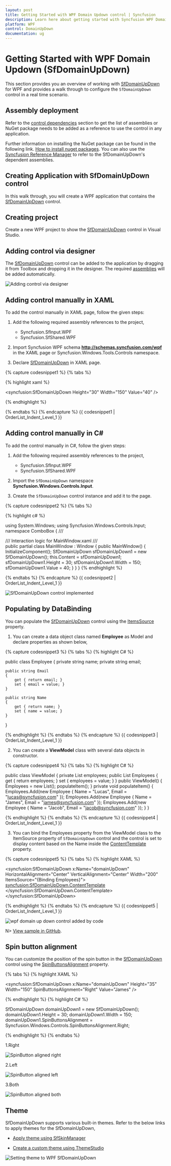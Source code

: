 ```yaml
---
layout: post
title: Getting Started with WPF Domain Updown control | Syncfusion
description: Learn here about getting started with Syncfusion WPF Domain Updown (SfDomainUpDown) control, its elements and more details.
platform: WPF
control: DomainUpDown
documentation: ug
---
```


# Getting Started with WPF Domain Updown (SfDomainUpDown)

This section provides you an overview of working with [SfDomainUpDown](https://help.syncfusion.com/cr/wpf/Syncfusion.Windows.Controls.Input.SfDomainUpDown.html) for WPF and provides a walk through to configure the `SfDomainUpDown` control in a real time scenario.

## Assembly deployment

Refer to the [control dependencies](https://help.syncfusion.com/wpf/control-dependencies#sfdomainupdown) section to get the list of assemblies or NuGet package needs to be added as a reference to use the control in any application.

Further information on installing the NuGet package can be found in the following link. [How to install nuget packages](https://help.syncfusion.com/wpf/visual-studio-integration/nuget-packages). You can also use the [Syncfusion Reference Manager](https://help.syncfusion.com/wpf/visual-studio-integration/visual-studio-extensions/add-references) to refer to the SfDomainUpDown's dependent assemblies.

## Creating Application with SfDomainUpDown control

In this walk through, you will create a WPF application that contains the [SfDomainUpDown](https://help.syncfusion.com/cr/wpf/Syncfusion.Windows.Controls.Input.SfDomainUpDown.html) control.

## Creating project

Create a new WPF project to show the [SfDomainUpDown](https://help.syncfusion.com/cr/wpf/Syncfusion.Windows.Controls.Input.SfDomainUpDown.html) control in Visual Studio.

## Adding control via designer

The [SfDomainUpDown](https://help.syncfusion.com/cr/wpf/Syncfusion.Windows.Controls.Input.SfDomainUpDown.html) control can be added to the application by dragging it from Toolbox and dropping it in the designer. The required [assemblies](https://help.syncfusion.com/wpf/control-dependencies#sfdomainupdown) will be added automatically.

![Adding control via designer](Getting-Started_images/SfDomainUpDown_GettingStarted_img2.png)

## Adding control manually in XAML

To add the control manually in XAML page, follow the given steps:

1. Add the following required assembly references to the project,

    * Syncfusion.SfInput.WPF
    * Syncfusion.SfShared.WPF

2. Import Syncfusion WPF schema **http://schemas.syncfusion.com/wpf** in the XAML page or Syncfusion.Windows.Tools.Controls namespace.

3. Declare [SfDomainUpDown](https://help.syncfusion.com/cr/wpf/Syncfusion.Windows.Controls.Input.SfDomainUpDown.html) in XAML page.

{% capture codesnippet1 %}
{% tabs %}

{% highlight xaml %}

<Window
        xmlns="http://schemas.microsoft.com/winfx/2006/xaml/presentation"
        xmlns:x="http://schemas.microsoft.com/winfx/2006/xaml"
        xmlns:d="http://schemas.microsoft.com/expression/blend/2008"
        xmlns:mc="http://schemas.openxmlformats.org/markup-compatibility/2006"
        xmlns:local="clr-namespace:GettingStartedComboBox"
        xmlns:syncfusion="http://schemas.syncfusion.com/wpf" x:Class="GettingStartedComboBox.MainWindow"
        mc:Ignorable="d"
        Title="MainWindow" Height="450" Width="800">
    <Grid>
        <syncfusion:SfDomainUpDown Height="30" Width="150" Value="40" />
    </Grid>
</Window>

{% endhighlight %}

{% endtabs %}
{% endcapture %}
{{ codesnippet1 | OrderList_Indent_Level_1 }}

## Adding control manually in C#

To add the control manually in C#, follow the given steps:

1. Add the following required assembly references to the project,

    * Syncfusion.SfInput.WPF
    * Syncfusion.SfShared.WPF

2. Import the `SfDomainUpDown` namespace **Syncfusion.Windows.Controls.Input**.

3. Create the `SfDomainUpDown` control instance and add it to the page.

{% capture codesnippet2 %}
{% tabs %}

{% highlight c# %}

using System.Windows;
using Syncfusion.Windows.Controls.Input;
namespace ComboBox
{
    /// <summary>
    /// Interaction logic for MainWindow.xaml
    /// </summary>
    public partial class MainWindow : Window
    {
        public MainWindow()
        {
            InitializeComponent();
            SfDomainUpDown sfDomainUpDown1 = new SfDomainUpDown();
            this.Content = sfDomainUpDown1;
            sfDomainUpDown1.Height = 30;
            sfDomainUpDown1.Width = 150;
            sfDomainUpDown1.Value = 40;
        }
    }
}
{% endhighlight %}

{% endtabs %}
{% endcapture %}
{{ codesnippet2 | OrderList_Indent_Level_1 }}

![SfDomainUpDown control implemented](Getting-Started_images/Spin-Button_img6.png)


## Populating by DataBinding

You can populate the [SfDomainUpDown](https://help.syncfusion.com/cr/wpf/Syncfusion.Windows.Controls.Input.SfDomainUpDown.html) control using the [ItemsSource](https://learn.microsoft.com/en-us/dotnet/api/system.windows.controls.itemscontrol.itemssourceproperty?view=netframework-4.7.2) property.

1. You can create a data object class named **Employee** as Model and declare properties as shown below,

{% capture codesnippet3 %}
{% tabs %}
{% highlight C# %}

public class Employee
{
    private string name;
    private string email;

    public string Email
    {
        get { return email; }
        set { email = value; }
    }

    public string Name
    {
        get { return name; }
        set { name = value; }
    }
}

{% endhighlight %}
{% endtabs %}
{% endcapture %}
{{ codesnippet3 | OrderList_Indent_Level_1 }}

2. You can create a **ViewModel** class with several data objects in constructor.

{% capture codesnippet4 %}
{% tabs %}
{% highlight C# %}

public class ViewModel
{
	private List<Employee> employees;
	public List<Employee> Employees
	{
		get { return employees; }
		set { employees = value; }
	}
	public ViewModel()
	{
		Employees = new List<Employee>();
		populateItem();
	}
	private void populateItem()
	{
		Employees.Add(new Employee { Name = "Lucas", Email = "lucas@syncfusion.com" });
		Employees.Add(new Employee { Name = "James", Email = "james@syncfusion.com" });
		Employees.Add(new Employee { Name = "Jacob", Email = "jacob@syncfusion.com" });
	}
}

{% endhighlight %}
{% endtabs %}
{% endcapture %}
{{ codesnippet4 | OrderList_Indent_Level_1 }}

3. You can bind the Employees property from the ViewModel class to the ItemSource property of `SfDomainUpDown` control and the control is set to display content based on the Name inside the [ContentTemplate](https://help.syncfusion.com/cr/wpf/Syncfusion.Windows.Controls.Input.SfDomainUpDown.html#Syncfusion_Windows_Controls_Input_SfDomainUpDown_ContentTemplateProperty) property.

{% capture codesnippet5 %}
{% tabs %}
{% highlight XAML %}

<syncfusion:SfDomainUpDown x:Name="domainUpDown" HorizontalAlignment="Center" VerticalAlignment="Center" Width="200" ItemsSource="{Binding Employees}">
    <syncfusion:SfDomainUpDown.ContentTemplate>
        <DataTemplate>
            <StackPanel Orientation="Horizontal">
                <TextBlock Text="{Binding Name}"/>
            </StackPanel>
        </DataTemplate>
    </syncfusion:SfDomainUpDown.ContentTemplate>
</syncfusion:SfDomainUpDown>

{% endhighlight %}
{% endtabs %}
{% endcapture %}
{{ codesnippet5 | OrderList_Indent_Level_1 }}

![wpf domain up down control added by code](Getting-Started_images/wpf-domain-updown-control-data-binding.png)

N> [View sample in GitHub](https://github.com/SyncfusionExamples/WPF-GettingStarted-Databinding).

## Spin button alignment

You can customize the position of the spin button in the [SfDomainUpDown](https://help.syncfusion.com/cr/wpf/Syncfusion.Windows.Controls.Input.SfDomainUpDown.html) control using the [SpinButtonsAlignment](https://help.syncfusion.com/cr/wpf/Syncfusion.Windows.Controls.Input.SfDomainUpDown.html#Syncfusion_Windows_Controls_Input_SfDomainUpDown_SpinButtonsAlignment) property.

{% tabs %}
{% highlight XAML %}

<syncfusion:SfDomainUpDown x:Name="domainUpDown" Height="35" Width="150" SpinButtonsAlignment="Right" Value="James" />

{% endhighlight %}
{% highlight C# %}

SfDomainUpDown domainUpDown1 = new SfDomainUpDown();
domainUpDown1.Height = 30;
domainUpDown1.Width = 150;
domainUpDown1.SpinButtonsAlignment = Syncfusion.Windows.Controls.SpinButtonsAlignment.Right;

{% endhighlight %}
{% endtabs %}

1.Right

![SpinButton aligned right](Getting-Started_images/Spin-Button-Alignment_img1.png)

2.Left

![SpinButton aligned left](Getting-Started_images/Spin-Button-Alignment_img3.png)

3.Both

![SpinButton aligned both](Getting-Started_images/Spin-Button-Alignment_img5.png)

## Theme

SfDomainUpDown supports various built-in themes. Refer to the below links to apply themes for the SfDomainUpDown,

  * [Apply theme using SfSkinManager](https://help.syncfusion.com/wpf/themes/skin-manager)
	
  * [Create a custom theme using ThemeStudio](https://help.syncfusion.com/wpf/themes/theme-studio#creating-custom-theme)

![Setting theme to WPF SfDomainUpDown](Getting-Started_images/SfDomainUpDown_theme_support.png)